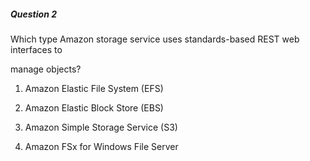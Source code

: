 ##### Question 2


Which type Amazon storage service uses standards-based REST web interfaces to

manage objects?


1. Amazon Elastic File System (EFS)

2. Amazon Elastic Block Store (EBS)

3. Amazon Simple Storage Service (S3)

4. Amazon FSx for Windows File Server


